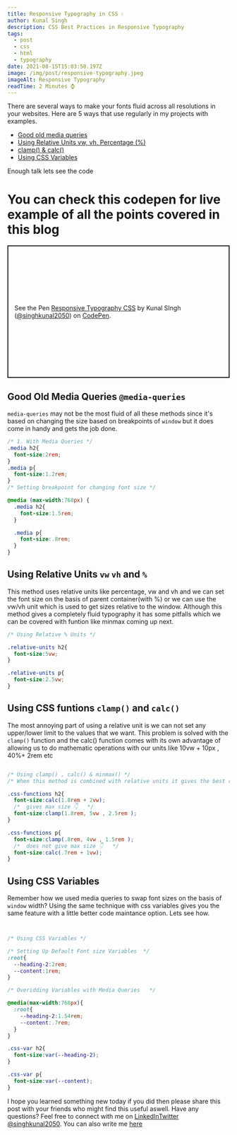```yaml
---
title: Responsive Typography in CSS 💧
author: Kunal Singh
description: CSS Best Practices in Responsive Typography
tags:
  - post
  - css
  - html
  - typography
date: 2021-08-15T15:03:58.197Z
image: /img/post/responsive-typography.jpeg
imageAlt: Responsive Typography
readTime: 2 Minutes ⌚
---
```

There are several ways to make your fonts fluid across all resolutions in your websites. Here are 5 ways that use regularly in my projects with examples.

* [Good old media queries](#media-queries)
* [Using Relative Units vw, vh, Percentage (%)](#relative-units)
* [clamp() & calc()](#css-functions)
* [Using CSS Variables](#using-css-variables)

Enough talk lets see the code

# You can check this codepen for live example of all the points covered in this blog

<p class="codepen" data-height="300" data-theme-id="dark" data-default-tab="html,result" data-slug-hash="bGWJvXO" data-preview="true" data-user="singhkunal2050" style="height: 300px; box-sizing: border-box; display: flex; align-items: center; justify-content: center; border: 2px solid; margin: 1em 0; padding: 1em;">
  <span>See the Pen <a href="https://codepen.io/singhkunal2050/pen/bGWJvXO">
  Responsive Typography CSS</a> by Kunal SIngh  (<a href="https://codepen.io/singhkunal2050">@singhkunal2050</a>)
  on <a href="https://codepen.io">CodePen</a>.</span>
</p>
<script async src="https://cpwebassets.codepen.io/assets/embed/ei.js"></script>

<div id="media-queries">

## Good Old Media Queries `@media-queries`

`media-queries` may not be the most fluid of all these methods since it's based on changing the size based on breakpoints of `window` but it does come in handy and gets the job done.

```css
/* 1. With Media Queries */
.media h2{
  font-size:2rem;
}
.media p{
  font-size:1.2rem;
}
/* Setting breakpoint for changing font size */

@media (max-width:768px) {
  .media h2{
    font-size:1.5rem;
  }

  .media p{
    font-size:.8rem;
  }
}

```

</div>

<div id="relative-units">

## Using Relative Units `vw` `vh` and `%`

This method uses relative units like percentage, vw and vh and we can set the font size on the basis of parent container(with %) or we can use the vw/vh unit which is used to get sizes relative to the window. Although this method gives a completely fluid typography it has some pitfalls which we can be covered with funtion like minmax coming up next.

```css
/* Using Relative % Units */

.relative-units h2{
  font-size:5vw;
}

.relative-units p{
  font-size:2.5vw;
}

```

</div>

<div id="css-functions">

## Using CSS funtions `clamp()` and `calc()`

The most annoying part of using a relative unit is we can not set any upper/lower limit to the values that we want. This problem is solved with the `clamp()` function and the calc() function comes with its own advantage of allowing us to do mathematic operations with our units like 10vw + 10px , 40%+ 2rem etc

```css

/* Using clamp() , calc() & minmax() */
/* When this method is combined with relative units it gives the best results */

.css-functions h2{
  font-size:calc(1.8rem + 2vw);
  /*  gives max size 👇   */
  font-size:clamp(1.8rem, 5vw , 2.5rem );
}

.css-functions p{
  font-size:clamp(.8rem, 4vw , 1.5rem );
  /*  does not give max size 👇   */
  font-size:calc(.7rem + 1vw);        
}


``` 

</div>

<div id="using-css-variables">

## Using CSS Variables 
Remember how we used media queries to swap font sizes on the basis of `window` width? Using the same technique with css variables gives you the same feature with a little better code maintance option. Lets see how.

```css


/* Using CSS Variables */

/* Setting Up Default Font size Variables  */
:root{
  --heading-2:2rem;
  --content:1rem;
}

/* Overidding Variables with Media Queries   */

@media(max-width:768px){
  :root{
    --heading-2:1.54rem;
    --content:.7rem;
  }
}

.css-var h2{
  font-size:var(--heading-2);
}

.css-var p{
  font-size:var(--content);
}

```

</div>

I hope you learned something new today if you did then please share this post with your friends who might find this useful aswell. Have any questions? Feel free to connect with me on     <a href="//linkedin.com/in/singhkunal2050" target="_blank">LinkedIn</a><a href="//twitter.com/singhkunal2050" target="_blank">Twitter</a>  <a href="/" target="_blank">@singhkunal2050</a>. You can also write me <a href="/#contact" target="_blank">here</a>
    